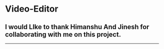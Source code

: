 # Video-Editor
## I would LIke to thank Himanshu And Jinesh for collaborating with me on this project.
<hr>
